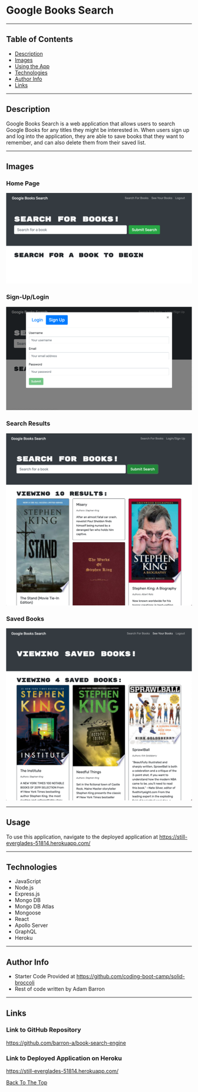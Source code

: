 # Google Books Search

---

## Table of Contents

- [Description](#description)
- [Images](#images)
- [Using the App](#usage)
- [Technologies](#technologies)
- [Author Info](#author-info)
- [Links](#links)

---

## Description
Google Books Search is a web application that allows users to search Google Books for any titles they might be interested in. When users sign up and log into the application, they are able to save books that they want to remember, and can also delete them from their saved list. 

---

## Images

### Home Page
![Home Page](/assets/images/book-search-homepage.png)

### Sign-Up/Login
![Sign-Up/Login](/assets/images/book-search-signup.png)

### Search Results
![Search Results](/assets/images/book-search-searchresults.png)

### Saved Books
![Saved Books](/assets/images/book-search-saved-books.png)

---

## Usage
To use this application, navigate to the deployed application at https://still-everglades-51814.herokuapp.com/

---

## Technologies

- JavaScript
- Node.js
- Express.js
- Mongo DB
- Mongo DB Atlas
- Mongoose
- React
- Apollo Server
- GraphQL
- Heroku

---

## Author Info
- Starter Code Provided at https://github.com/coding-boot-camp/solid-broccoli
- Rest of code written by Adam Barron

---

## Links

### Link to GitHub Repository
https://github.com/barron-a/book-search-engine

### Link to Deployed Application on Heroku
https://still-everglades-51814.herokuapp.com/

[Back To The Top](#google-books-search)


